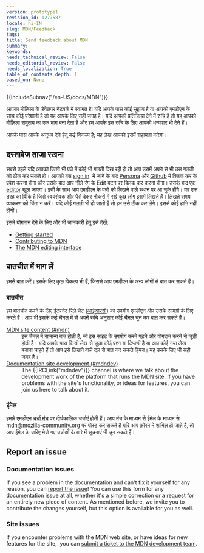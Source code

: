 ```yaml
---
version: prototype1
revision_id: 1277587
locale: hi-IN
slug: MDN/Feedback
tags: 
title: Send feedback about MDN
summary: 
keywords: 
needs_technical_review: False
needs_editorial_review: False
needs_localization: True
table_of_contents_depth: 1
based_on: None
---
```

<div>{{IncludeSubnav("/en-US/docs/MDN")}}</div>

<p>आपका मोज़िला के डेवेलपर नेटवर्क में स्वागत है! <span class="seoSummary">यदि आपके पास कोई सुझाव है या आपको एमडीएन के साथ कोई परेशानी है तो यह आपके लिए सही जगह है। यदि आपको प्रतिक्रिया देने में रुचि है तो यह आपको मोज़िला समुदाय का एक भाग बना देता है और हम आपके इस रुचि के लिए आपको धन्यवाद भी देते हैं।</span></p>

<p><span class="seoSummary">आपके पास आपके अनुभव देने हेतु कई विकल्प है; यह लेख आपको इसमें सहायता करेगा।</span></p>

<h2 id="दस्तावेज_ताजा_रखना">दस्तावेज ताजा रखना</h2>

<p>सबसे पहले यदि आपको किसी भी पन्ने में कोई भी गलती दिख रही हो तो आप उसमें अपने से भी उस गलती को ठीक कर सकते हो। आपको बस <a href="/en-US/docs/MDN/Contribute/Howto/Create_an_MDN_account">sign in</a>&nbsp; में जाने के बाद <a href="https://www.persona.org/" title="/en-US/docs/">Persona</a> और <a href="https://github.com/">Github</a> में क्लिक कर के प्रवेश करना होगा और उसके बाद आप नीले रंग के Edit बटन पर क्लिक कर करना होगा। उसके बाद एक <a href="/en-US/docs/MDN/Contribute/Editor">editor</a> खुल जाएगा। इसी के साथ आप एमडीएन के पन्नों को लिखने वाले स्थान पर आ चुके होंगे। यह एक तरह का विकि है जिसे स्वयंसेवक और पैसे देकर नौकरी में रखे कुछ लोग इसमें लिखते हैं। लिखते समय व्याकरण की चिंता न करें। यदि कोई गलती भी हो जाती है तो हम उसे ठीक कर लेंगे। इससे कोई हानि नहीं होगी।</p>

<p>इसमें योगदान देने के लिए और भी जानकारी हेतु इसे देखें:</p>

<ul>
 <li><a href="/en-US/docs/Project:Getting_started" title="/en-US/docs/Project:Getting_started">Getting started</a></li>
 <li><a href="/en-US/docs/MDN/Contribute">Contributing to MDN</a></li>
 <li><a href="/en-US/docs/MDN/Contribute/Editor" title="/en-US/docs/Project:MDN_editing_interface">The MDN editing interface</a></li>
</ul>

<h2 id="बातचीत_में_भाग_लें">बातचीत में भाग लें</h2>

<p>हमसे बात करें। इसके लिए कुछ विकल्प भी हैं, जिससे आप एमडीएन के अन्य लोगों से बात कर सकते हैं।</p>

<h3 id="बातचीत">बातचीत</h3>

<p>हम बातचीत करने के लिए इंटरनेट रिले चैट (<a href="https://wiki.mozilla.org/IRC">आईआरसी</a>) का उपयोग एमडीएन और उसके सामग्री के लिए करते हैं। आप भी इसके कई चैनल में से अपने रुचि अनुसार कोई चैनल चुन कर बात कर सकते हैं।</p>

<dl>
 <dt><a href="irc://irc.mozilla.org/mdn" title="irc://irc.mozilla.org/mdn">MDN site content (#mdn)</a></dt>
 <dd>इस चैनल में सामान्य बात होती है, जो इस साइट के उपयोग करने पढ़ने और योगदान करने से जुड़ी होती है। यदि आपके पास किसी लेख से जुड़ा कोई प्रश्न या टिप्पणी है या आप कोई नया लेख बनाना चाहते हैं तो आप इसे लिखने वाले दल से बात कर सकते हियन। यह उसके लिए भी सही जगह है।</dd>
 <dt><a href="irc://irc.mozilla.org/mdndev" title="irc://irc.mozilla.org/mdndev">Documentation site development (#mdndev)</a></dt>
 <dd>The {{IRCLink("mdndev")}} channel is where we talk about the development work of the platform that runs the MDN site. If you have problems with the site's functionality, or ideas for features, you can join us here to talk about it.</dd>
</dl>

<h3 id="ईमेल">ईमेल</h3>

<p><span id="result_box" lang="hi"><span>हमारे एमडीएन <a href="https://discourse.mozilla-community.org/c/mdn">चर्चा मंच</a> पर दीर्घकालिक चर्चाएं होती हैं।</span> <span>आप मंच के माध्यम से ईमेल के माध्यम से mdn@mozilla-community.org पर पोस्ट कर सकते हैं</span> <span>यदि आप फ़ोरम में शामिल हो जाते हैं, तो आप ईमेल के जरिए भेजे गए चर्चाओं के बारे में सूचनाएं भी चुन सकते हैं।</span></span></p>

<h2 id="Report_an_issue">Report an issue</h2>

<h3 id="Documentation_issues">Documentation issues</h3>

<p>If you see a problem in the documentation and can't fix it yourself for any reason, you can <a href="https://bugzilla.mozilla.org/form.doc" title="Report a documentation content problem.">report the issue</a>! You can use this form for any documentation issue at all, whether it's a simple correction or a request for an entirely new piece of content. As mentioned before, we invite you to contribute the changes yourself, but this option is available for you as well.</p>

<h3 id="Site_issues">Site issues</h3>

<p>If you encounter problems with the MDN web site, or have ideas for new features for the site,&nbsp; you can <a href="https://bugzilla.mozilla.org/form.mdn">submit a ticket to the MDN development team</a>.</p>

